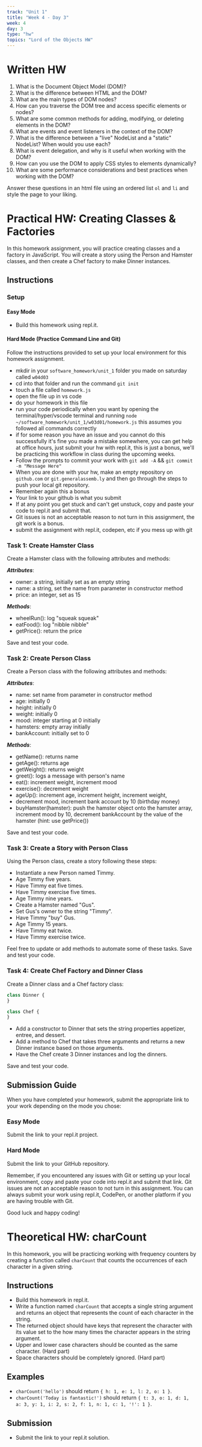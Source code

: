 ```yaml
---
track: "Unit 1"
title: "Week 4 - Day 3"
week: 4
day: 3
type: "hw"
topics: "Lord of the Objects HW"
---
```

# Written HW

1. What is the Document Object Model (DOM)?
2. What is the difference between HTML and the DOM?
3. What are the main types of DOM nodes?
4. How can you traverse the DOM tree and access specific elements or nodes?
5. What are some common methods for adding, modifying, or deleting elements in the DOM?
6. What are events and event listeners in the context of the DOM?
7. What is the difference between a "live" NodeList and a "static" NodeList? When would you use each?
8. What is event delegation, and why is it useful when working with the DOM?
9. How can you use the DOM to apply CSS styles to elements dynamically?
10. What are some performance considerations and best practices when working with the DOM?


Answer these questions in an html file using an ordered list `ol` and `li` and style the page to your liking.

# Practical HW: Creating Classes & Factories
In this homework assignment, you will practice creating classes and a factory in JavaScript. You will create a story using the Person and Hamster classes, and then create a Chef factory to make Dinner instances.

## Instructions

### Setup
#### Easy Mode
- Build this homework using repl.it.

#### Hard Mode (Practice Command Line and Git)
Follow the instructions provided to set up your local environment for this homework assignment.
- mkdir in your `software_homework/unit_1` folder you made on saturday called `w04d03`
- cd into that folder and run the command `git init`
- touch a file called `homework.js`
- open the file up in vs code
- do your homework in this file
- run your code periodically when you want by opening the terminal/hyper/vscode terminal and running `node ~/software_homework/unit_1/w03d01/homework.js` this assumes you followed all commands correctly
- if for some reason you have an issue and you cannot do this successfully it's fine you made a mistake somewhere, you can get help at office hours, just submit your hw with repl.it, this is just a bonus, we'll be practicing this workflow in class during the upcoming weeks.
- Follow the prompts to commit your work with `git add -A` && `git commit -m "Message Here"`
- When you are done with your hw, make an empty repository on `github.com` or `git.generalassemb.ly` and then go through the steps to push your local git repository.
- Remember again this a bonus
- Your link to your github is what you submit
- If at any point you get stuck and can't get unstuck, copy and paste your code to repl.it and submit that.
- Git issues is not an acceptable reason to not turn in this assignment, the git work is a bonus.
- submit the assignment with repl.it, codepen, etc if you mess up with git



### Task 1: Create Hamster Class
Create a Hamster class with the following attributes and methods:

***Attributes***:
- owner: a string, initially set as an empty string
- name: a string, set the name from parameter in constructor method
- price: an integer, set as 15

***Methods***:
- wheelRun(): log "squeak squeak"
- eatFood(): log "nibble nibble"
- getPrice(): return the price

Save and test your code.

### Task 2: Create Person Class
Create a Person class with the following attributes and methods:

***Attributes***:
- name: set name from parameter in constructor method
- age: initially 0
- height: initially 0
- weight: initially 0
- mood: integer starting at 0 initially
- hamsters: empty array initially
- bankAccount: initially set to 0

***Methods***:
- getName(): returns name
- getAge(): returns age
- getWeight(): returns weight
- greet(): logs a message with person's name
- eat(): increment weight, increment mood
- exercise(): decrement weight
- ageUp(): increment age, increment height, increment weight, 
- decrement mood, increment bank account by 10 (birthday money)
- buyHamster(hamster): push the hamster object onto the hamster array, increment mood by 10, decrement bankAccount by the value of the hamster (hint: use getPrice())

Save and test your code.

### Task 3: Create a Story with Person Class
Using the Person class, create a story following these steps:

- Instantiate a new Person named Timmy.
- Age Timmy five years.
- Have Timmy eat five times.
- Have Timmy exercise five times.
- Age Timmy nine years.
- Create a Hamster named "Gus".
- Set Gus's owner to the string "Timmy".
- Have Timmy "buy" Gus.
- Age Timmy 15 years.
- Have Timmy eat twice.
- Have Timmy exercise twice.

Feel free to update or add methods to automate some of these tasks. Save and test your code.

### Task 4: Create Chef Factory and Dinner Class
Create a Dinner class and a Chef factory class:

```js
class Dinner {
}

class Chef {
}
```

- Add a constructor to Dinner that sets the string properties appetizer, entree, and dessert.
- Add a method to Chef that takes three arguments and returns a new Dinner instance based on those arguments.
- Have the Chef create 3 Dinner instances and log the dinners.


Save and test your code.

## Submission Guide
When you have completed your homework, submit the appropriate link to your work depending on the mode you chose:

### Easy Mode
Submit the link to your repl.it project.

### Hard Mode
Submit the link to your GitHub repository.

Remember, if you encountered any issues with Git or setting up your local environment, copy and paste your code into repl.it and submit that link. Git issues are not an acceptable reason to not turn in this assignment. You can always submit your work using repl.it, CodePen, or another platform if you are having trouble with Git.

Good luck and happy coding!

# Theoretical HW: charCount

In this homework, you will be practicing working with frequency counters by creating a function called `charCount` that counts the occurrences of each character in a given string.

## Instructions

- Build this homework in repl.it.
- Write a function named `charCount` that accepts a single string argument and returns an object that represents the count of each character in the string.
- The returned object should have keys that represent the character with its value set to the how many times the character appears in the string argument.
- Upper and lower case characters should be counted as the same character. (Hard part)
- Space characters should be completely ignored. (Hard part)

## Examples

- `charCount('hello')` should return `{ h: 1, e: 1, l: 2, o: 1 }`.
- `charCount('Today is fantastic!')` should return `{ t: 3, o: 1, d: 1, a: 3, y: 1, i: 2, s: 2, f: 1, n: 1, c: 1, '!': 1 }`.

## Submission

- Submit the link to your repl.it solution.
